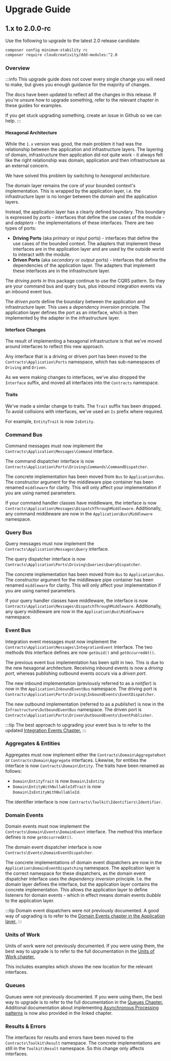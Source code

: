 # Upgrade Guide

## 1.x to 2.0.0-rc

Use the following to upgrade to the latest 2.0 release candidate:

```bash
composer config minimum-stability rc
composer require cloudcreativity/ddd-modules:^2.0
```

### Overview

:::info
This upgrade guide does not cover every single change you will need to make, but gives you enough guidance for the
majority of changes.

The docs have been updated to reflect all the changes in this release. If you're unsure how to upgrade something, refer
to the relevant chapter in these guides for examples.

If you get stuck upgrading something, create an issue in Github so we can help.
:::

#### Hexagonal Architecture

While the `1.x` version was good, the main problem it had was the relationship between the application and
infrastructure layers. The layering of domain, infrastructure then application did not quite work - it always felt like
the right relationship was domain, application and then infrastructure as an external concern.

We have solved this problem by switching to _hexagonal architecture_.

The domain layer remains the core of your bounded context's implementation. This is wrapped by the application layer,
i.e. the infrastructure layer is no longer between the domain and the application layers.

Instead, the application layer has a clearly defined boundary. This boundary is expressed by _ports_ - interfaces that
define the use cases of the module - and _adapters_ - the implementations of these interfaces. There are two types of
ports:

- **Driving Ports** (aka _primary_ or _input_ ports) - interfaces that define the use cases of the bounded context. The
  adapters that implement these interfaces are in the application layer and are used by the outside world to interact
  with the module.
- **Driven Ports** (aka _secondary_ or _output_ ports) - interfaces that define the dependencies of the application
  layer. The adapters that implement these interfaces are in the infrastructure layer.

The _driving ports_ in this package continue to use the CQRS pattern. So they are your command bus and query bus, plus
inbound integration events via an inbound event bus.

The _driven ports_ define the boundary between the application and infrastructure layer. This uses a _dependency
inversion_ principle. The application layer defines the port as an interface, which is then implemented by the adapter
in the infrastructure layer.

#### Interface Changes

The result of implementing a hexagonal infrastructure is that we've moved around interfaces to reflect this new
approach.

Any interface that is a driving or driven port has been moved to the `Contracts\Application\Ports` namespace, which has
sub-namespaces of `Driving` and `Driven`.

As we were making changes to interfaces, we've also dropped the `Interface` suffix, and moved all interfaces into
the `Contracts` namespace.

#### Traits

We've made a similar change to traits. The `Trait` suffix has been dropped. To avoid collisions with interfaces, we've
used an `Is` prefix where required.

For example, `EntityTrait` is now `IsEntity`.

### Command Bus

Command messages must now implement the `Contracts\Application\Messages\Command` interface.

The command dispatcher interface is now `Contracts\Application\Ports\Driving\Commands\CommandDispatcher`.

The concrete implementation has been moved from `Bus` to `Application\Bus`. The constructor argument for the middleware
pipe container has been renamed `middleware` for clarity. This will only affect your implementation if you are using
named parameters.

If your command handler classes have middleware, the interface is
now `Contracts\Application\Messages\DispatchThroughMiddleware`. Additionally, any command middleware are now in
the `Application\Bus\Middleware` namespace.

### Query Bus

Query messages must now implement the `Contracts\Application\Messages\Query` interface.

The query dispatcher interface is now `Contracts\Application\Ports\Driving\Queries\QueryDispatcher`.

The concrete implementation has been moved from `Bus` to `Application\Bus`. The constructor argument for the middleware
pipe container has been renamed `middleware` for clarity. This will only affect your implementation if you are using
named parameters.

If your query handler classes have middleware, the interface is
now `Contracts\Application\Messages\DispatchThroughMiddleware`. Additionally, any query middleware are now in
the `Application\Bus\Middleware` namespace.

### Event Bus

Integration event messages must now implement the `Contracts\Application\Messages\IntegrationEvent` interface. The two
methods this interface defines are now `getUuid()` and `getOccurredAt()`.

The previous event bus implementation has been split in two. This is due to the new hexagonal architecture. Receiving
inbound events is now a _driving port_, whereas publishing outbound events occurs via a _driven port_.

The new inbound implementation (previously referred to as a _notifier_) is now in the `Application\InboundEventBus`
namespace. The driving port is `Contracts\Application\Ports\Driving\InboundEvents\EventDispatcher`.

The new outbound implementation (referred to as a _publisher_) is now in the `Infrastructure\OutboundEventBus`
namespace. The driven port is `Contracts\Application\Ports\Driven\OutboundEvents\EventPublisher`.

:::tip
The best approach to upgrading your event bus is to refer to the
updated [Integration Events Chapter.](./application/integration-events)
:::

### Aggregates & Entities

Aggregates must now implement either the `Contracts\Domain\AggregateRoot` or `Contracts\Domain\Aggregate` interfaces.
Likewise, for entities the interface is now `Contracts\Domain\Entity`. The traits have been renamed as follows:

- `Domain\EntityTrait` is now `Domain\IsEntity`
- `Domain\EntityWithNullableIdTrait` is now `Domain\IsEntityWithNullableId`.

The identifier interface is now  `Contracts\Toolkit\Identifiers\Identifier`.

### Domain Events

Domain events must now implement the `Contracts\Domain\Events\DomainEvent` interface. The method this interface defines
is now `getOccurredAt()`.

The domain event dispatcher interface is now `Contracts\Events\DomainEventDispatcher`.

The concrete implementations of domain event dispatchers are now in the `Application\DomainEventDispatching` namespace.
The application layer is the correct namespace for these dispatchers, as the domain event dispatcher interface uses the
_dependency inversion_ principle. I.e. the domain layer defines the interface, but the application layer contains the
concrete implementation. This allows the application layer to define listeners for domain events - which in effect means
domain events _bubble_ to the application layer.

:::tip
Domain event dispatchers were not previously documented. A good way of upgrading is to refer to
the [Domain Events chapter in the Application layer.](./application/domain-events)
:::

### Units of Work

Units of work were not previously documented. If you were using them, the best way to upgrade is to refer to the full
documentation in the [Units of Work chapter.](./application/units-of-work)

This includes examples which shows the new location for the relevant interfaces.

### Queues

Queues were not previously documented. If you were using them, the best way to upgrade is to refer to the full
documentation in the [Queues Chapter.](./infrastructure/queues) Additional documentation about
implementing [Asynchronous Processing patterns](./application/asynchronous-processing) is now also provided in the
linked chapter.

### Results & Errors

The interfaces for results and errors have been moved to the `Contracts\Toolkit\Result` namespace. The concrete
implementations are still in the `Toolkit\Result` namespace. So this change only affects interfaces.